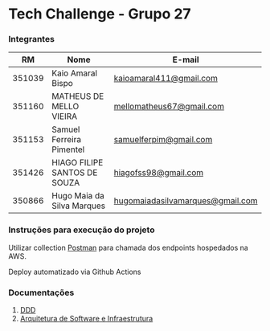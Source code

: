 # Tech Challenge - Grupo 27

### Integrantes

| RM     | Nome                         | E-mail                           |
| ------ | ---------------------------- | -------------------------------- |
| 351039 | Kaio Amaral Bispo            | kaioamaral411@gmail.com          |
| 351160 | MATHEUS DE MELLO VIEIRA      | mellomatheus67@gmail.com         |
| 351153 | Samuel Ferreira Pimentel     | samuelferpim@gmail.com           |
| 351426 | HIAGO FILIPE SANTOS DE SOUZA | hiagofss98@gmail.com             |
| 350866 | Hugo Maia da Silva Marques   | hugomaiadasilvamarques@gmail.com |

### Instruções para execução do projeto

Utilizar collection [Postman](https://github.com/Fiap-Tech-Challenge-G27/sistema-de-lanchonete/blob/main/docs/Fiap_TechChallenge_G27.postman_collection.json) para chamada dos endpoints hospedados na AWS.

Deploy automatizado via Github Actions

### Documentações

1. [DDD](https://github.com/hiagofss/fiap-tech-challenge-g27/wiki/DDD)
2. [Arquitetura de Software e Infraestrutura](https://github.com/hiagofss/fiap-tech-challenge-g27/wiki/Arquitetura-de-Software-e-Infraestrutura)
